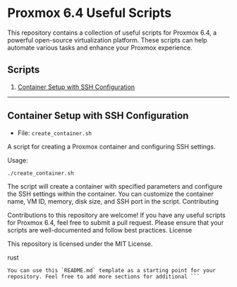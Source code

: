 # Proxmox 6.4 Useful Scripts

This repository contains a collection of useful scripts for Proxmox 6.4, a powerful open-source virtualization platform. These scripts can help automate various tasks and enhance your Proxmox experience.

## Scripts

1. [Container Setup with SSH Configuration](#container-setup-with-ssh-configuration)

---

## Container Setup with SSH Configuration

- File: `create_container.sh`

A script for creating a Proxmox container and configuring SSH settings.

Usage:
```bash
./create_container.sh
```
The script will create a container with specified parameters and configure the SSH settings within the container. You can customize the container name, VM ID, memory, disk size, and SSH port in the script.
Contributing

Contributions to this repository are welcome! If you have any useful scripts for Proxmox 6.4, feel free to submit a pull request. Please ensure that your scripts are well-documented and follow best practices.
License

This repository is licensed under the MIT License.

rust

```
You can use this `README.md` template as a starting point for your repository. Feel free to add more sections for additional ```